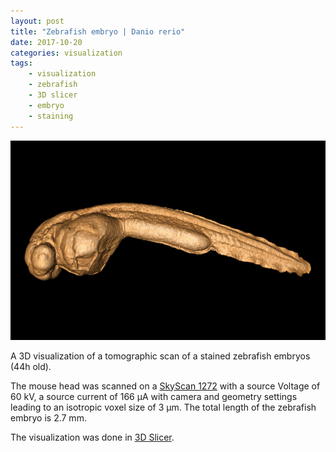 ```yaml
---
layout: post
title: "Zebrafish embryo | Danio rerio"
date: 2017-10-20
categories: visualization
tags: 
	- visualization
	- zebrafish
	- 3D slicer
	- embryo
	- staining
---
```


![zebrafish-embryo](/assets/2017/10/20/danio-rerio-embryo/ZebraFish.png)

A 3D visualization of a tomographic scan of a stained zebrafish embryos (44h old).

The mouse head was scanned on a [SkyScan 1272](http://bruker-microct.com/products/1272.htm) with a source Voltage of 60 kV, a source current of 166 µA with camera and geometry settings leading to an isotropic voxel size of 3 µm.
The total length of the zebrafish embryo is  2.7 mm.

The visualization was done in [3D Slicer](https://www.slicer.org/).
